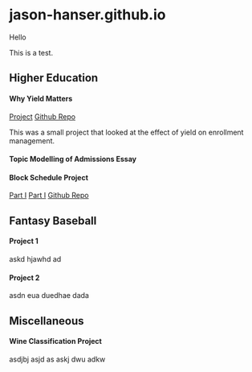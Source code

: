 # jason-hanser.github.io


Hello

This is a test.


## Higher Education

#### Why Yield Matters

<a href="https://htmlpreview.github.io/https://github.com/jason-hanser/why-yield-matters/blob/master/report.html">Project</a>
<a href="https://github.com/jason-hanser/why-yield-matters">Github Repo</a>

This was a small project that looked at the effect of yield on enrollment management. 



#### Topic Modelling of Admissions Essay 


#### Block Schedule Project

[Part I](https://github.com/jason-hanser/jason-hanser.github.io/blob/master/_projects/block-schedule-walkthrough-p1.html)
[Part I](https://github.com/jason-hanser/block-schedule/blob/master/block-schedule-walkthrough-p1.html)
[Github Repo](https://github.com/jason-hanser/block-schedule)


## Fantasy Baseball

#### Project 1

askd hjawhd ad

#### Project 2

asdn eua duedhae dada


## Miscellaneous

#### Wine Classification Project

asdjbj asjd as askj dwu adkw


